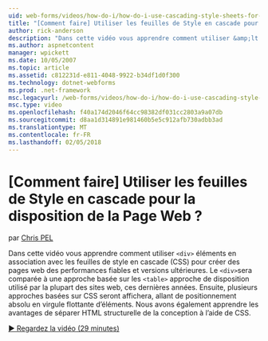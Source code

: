 ```yaml
---
uid: web-forms/videos/how-do-i/how-do-i-use-cascading-style-sheets-for-web-page-layout
title: "[Comment faire] Utiliser les feuilles de Style en cascade pour la disposition de la Page Web ? | Microsoft Docs"
author: rick-anderson
description: "Dans cette vidéo vous apprendre comment utiliser &amp;lt ; div&amp;gt ; éléments en association avec les feuilles de style en cascade (CSS) pour créer des performances fiables et versions ultérieures web p..."
ms.author: aspnetcontent
manager: wpickett
ms.date: 10/05/2007
ms.topic: article
ms.assetid: c812231d-e811-4048-9922-b34df1d0f300
ms.technology: dotnet-webforms
ms.prod: .net-framework
msc.legacyurl: /web-forms/videos/how-do-i/how-do-i-use-cascading-style-sheets-for-web-page-layout
msc.type: video
ms.openlocfilehash: f40a174d2046f64cc98382df031cc2803a9a07db
ms.sourcegitcommit: d8aa1d314891e981460b5e5c912afb730adbb3ad
ms.translationtype: MT
ms.contentlocale: fr-FR
ms.lasthandoff: 02/05/2018
---
```

<a name="how-do-i-use-cascading-style-sheets-for-web-page-layout"></a>[Comment faire] Utiliser les feuilles de Style en cascade pour la disposition de la Page Web ?
====================
par [Chris PEL](https://twitter.com/chrispels)

Dans cette vidéo vous apprendre comment utiliser `<div>` éléments en association avec les feuilles de style en cascade (CSS) pour créer des pages web des performances fiables et versions ultérieures. Le `<div>`sera comparée à une approche basée sur les `<table>` approche de disposition utilisé par la plupart des sites web, ces dernières années. Ensuite, plusieurs approches basées sur CSS seront affichera, allant de positionnement absolu en virgule flottante d’éléments. Nous avons également apprendre les avantages de séparer HTML structurelle de la conception à l’aide de CSS.

[&#9654; Regardez la vidéo (29 minutes)](https://channel9.msdn.com/Blogs/ASP-NET-Site-Videos/how-do-i-use-cascading-style-sheets-for-web-page-layout)
